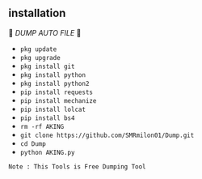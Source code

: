 
## <b>installation</b>

🔰 _DUMP AUTO FILE_ 🔰

- `pkg update`
- `pkg upgrade`
- `pkg install git`
- `pkg install python`
- `pkg install python2`
- `pip install requests`
- `pip install mechanize`
- `pip install lolcat`
- `pip install bs4`
- `rm -rf AKING`
- `git clone https://github.com/SMRmilon01/Dump.git`
- `cd Dump`
- `python AKING.py`
     
 
 ```Note : This Tools is Free Dumping Tool ```</br>
